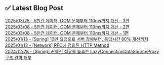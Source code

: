 
## ✅ Latest Blog Post
 
[2025/03/25 - 5만건 데이터, OOM 문제부터 110ms까지 개선 - 3편](https://gamxong.tistory.com/162) <br/>
[2025/03/08 - 5만건 데이터, OOM 문제부터 110ms까지 개선 - 2편](https://gamxong.tistory.com/161) <br/>
[2025/03/08 - 5만건 데이터, OOM 문제부터 110ms까지 개선 - 1편](https://gamxong.tistory.com/160) <br/>
[2025/01/13 - [Spring] 10만 요청으로 서버 장애부터, 응답시간 80% 개선까지](https://gamxong.tistory.com/158) <br/>
[2025/01/13 - [Network] RFC에 정의된 HTTP Method](https://gamxong.tistory.com/157) <br/>
[2024/12/28 - [Spring] 커넥션 점유를 늦추는 LazyConnectionDataSourceProxy 구조 완벽 해부](https://gamxong.tistory.com/156) <br/>
